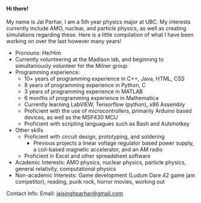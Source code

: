 #### Hi there!

My name is Jai Parhar, I am a 5th year physics major at UBC. My interests currently include AMO, nuclear, and particle physics, as well as creating simulations regarding these. Here is a little compilation of what I have been working on over the last however many years!

- Pronouns: He/Him
- Currently volunteering at the Madison lab, and beginning to simultaniously volunteer for the Milner group.
- Programming experience:
  - 10+ years of programming experience in C++, Java, HTML, CSS
  - 8 years of programming experience in Python, C
  - 3 years of programming experience in MATLAB
  - 6 months of programming experience in Mathematica
  - Currently learning LabVIEW, Tensorflow (python), x86 Assembly
  - Proficient with the use of microcontrollers, primarily Arduino based devices, as well as the MSP430 MCU
  - Proficient with scripting languagues such as Bash and Autohotkey
- Other skills
  - Proficient with circuit design, prototyping, and soldering
    - Previous projects a linear voltage regulator based power supply, a coil-based magnetic accelerator, and an AM radio
  - Proficient in Excel and other spreadsheet software
- Academic Interests: AMO physics, nuclear physics, particle physics, general relativity, computational physics
- Non-academic Interests: Game development (Ludum Dare 42 game jam competitor), reading, punk rock, horror movies, working out

Contact Info:
Email: jaisinghparhar@gmail.com
